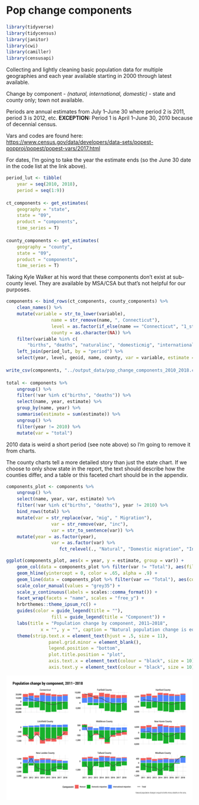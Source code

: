 Pop change components
================

``` r
library(tidyverse)
library(tidycensus)
library(janitor)
library(cwi)
library(camiller)
library(censusapi)
```

Collecting and lightly cleaning basic population data for multiple
geographies and each year available starting in 2000 through latest
available.

Change by component - *(natural, international, domestic)* - state and
county only; town not available.

Periods are annual estimates from July 1–June 30 where period 2 is 2011,
period 3 is 2012, etc. **EXCEPTION:** Period 1 is April 1–June 30, 2010
because of decennial census.

Vars and codes are found here:
<https://www.census.gov/data/developers/data-sets/popest-popproj/popest/popest-vars/2017.html>

For dates, I’m going to take the year the estimate ends (so the June 30
date in the code list at the link above).

``` r
period_lut <- tibble(
    year = seq(2010, 2018),
    period = seq(1:9))

ct_components <- get_estimates(
    geography = "state", 
    state = "09", 
    product = "components", 
    time_series = T)

county_components <- get_estimates(
    geography = "county", 
    state = "09", 
    product = "components", 
    time_series = T)
```

Taking Kyle Walker at his word that these components don’t exist at
sub-county level. They are available by MSA/CSA but that’s not helpful
for our purposes.

``` r
components <- bind_rows(ct_components, county_components) %>%
    clean_names() %>% 
    mutate(variable = str_to_lower(variable),
                 name = str_remove(name, ", Connecticut"),
                 level = as.factor(if_else(name == "Connecticut", "1_state", "2_counties")),
                 county = as.character(NA)) %>% 
    filter(variable %in% c(
        "births", "deaths", "naturalinc", "domesticmig", "internationalmig")) %>% 
    left_join(period_lut, by = "period") %>% 
    select(year, level, geoid, name, county, var = variable, estimate = value)

write_csv(components, "../output_data/pop_change_components_2010_2018.csv")

total <- components %>% 
    ungroup() %>% 
    filter(!var %in% c("births", "deaths")) %>% 
    select(name, year, estimate) %>% 
    group_by(name, year) %>% 
    summarise(estimate = sum(estimate)) %>% 
    ungroup() %>% 
    filter(year != 2010) %>% 
    mutate(var = "total")
```

2010 data is weird a short period (see note above) so I’m going to
remove it from charts.

The county charts tell a more detailed story than just the state chart.
If we choose to only show state in the report, the text should describe
how the counties differ, and a table or this faceted chart should be in
the appendix.

``` r
components_plot <- components %>% 
    ungroup() %>% 
    select(name, year, var, estimate) %>% 
    filter(!var %in% c("births", "deaths"), year != 2010) %>% 
    bind_rows(total) %>% 
    mutate(var = str_replace(var, "mig", " Migration"),
                 var = str_remove(var, "inc"),
                 var = str_to_sentence(var)) %>% 
    mutate(year = as.factor(year),
                 var = as.factor(var) %>% 
                    fct_relevel(., "Natural", "Domestic migration", "International migration"))
```

``` r
ggplot(components_plot, aes(x = year, y = estimate, group = var)) +
    geom_col(data = components_plot %>% filter(var != "Total"), aes(fill = var), position = position_stack(), color = "grey90", size = 0.1) +
    geom_hline(yintercept = 0, color = .65, alpha = .9) +
    geom_line(data = components_plot %>% filter(var == "Total"), aes(color = var), size = .85) +
    scale_color_manual(values = "grey35") +
    scale_y_continuous(labels = scales::comma_format()) +
    facet_wrap(facets = "name", scales = "free_y") +
    hrbrthemes::theme_ipsum_rc() +
    guides(color = guide_legend(title = ""),
                 fill = guide_legend(title = "Component")) +
    labs(title = "Population change by component, 2011–2018",
             x = "", y = "", caption = "Natural population change is equal to births minus deaths in the area.") +
    theme(strip.text.x = element_text(hjust = .5, size = 11),
                panel.grid.minor = element_blank(),
                legend.position = "bottom",
                plot.title.position = "plot", 
                axis.text.x = element_text(colour = "black", size = 10),
                axis.text.y = element_text(colour = "black", size = 10))
```

![](pop_chg_components_files/figure-gfm/unnamed-chunk-5-1.png)<!-- -->
